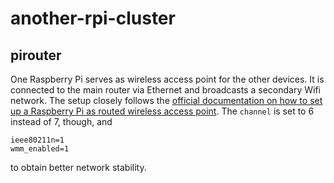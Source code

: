 # another-rpi-cluster

## pirouter

One Raspberry Pi serves as wireless access point for the other devices. It is connected to the main router via Ethernet and broadcasts a secondary Wifi network. The setup closely follows the [official documentation on how to set up a Raspberry Pi as routed wireless access point](https://www.raspberrypi.com/documentation/computers/configuration.html#setting-up-a-routed-wireless-access-point). The `channel` is set to 6 instead of 7, though, and 
```
ieee80211n=1
wmm_enabled=1
```
to obtain better network stability.